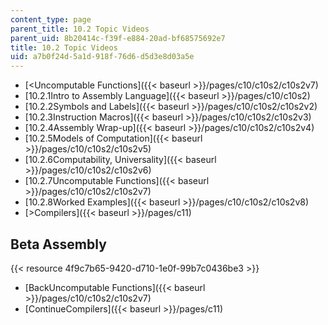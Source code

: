 ```yaml
---
content_type: page
parent_title: 10.2 Topic Videos
parent_uid: 8b20414c-f39f-e884-20ad-bf68575692e7
title: 10.2 Topic Videos
uid: a7b0f24d-5a1d-918f-76d6-d5d3e8d03a5e
---
```


*   [<Uncomputable Functions]({{< baseurl >}}/pages/c10/c10s2/c10s2v7)
*   [10.2.1Intro to Assembly Language]({{< baseurl >}}/pages/c10/c10s2)
*   [10.2.2Symbols and Labels]({{< baseurl >}}/pages/c10/c10s2/c10s2v2)
*   [10.2.3Instruction Macros]({{< baseurl >}}/pages/c10/c10s2/c10s2v3)
*   [10.2.4Assembly Wrap-up]({{< baseurl >}}/pages/c10/c10s2/c10s2v4)
*   [10.2.5Models of Computation]({{< baseurl >}}/pages/c10/c10s2/c10s2v5)
*   [10.2.6Computability, Universality]({{< baseurl >}}/pages/c10/c10s2/c10s2v6)
*   [10.2.7Uncomputable Functions]({{< baseurl >}}/pages/c10/c10s2/c10s2v7)
*   [10.2.8Worked Examples]({{< baseurl >}}/pages/c10/c10s2/c10s2v8)
*   [\>Compilers]({{< baseurl >}}/pages/c11)

Beta Assembly
-------------

{{< resource 4f9c7b65-9420-d710-1e0f-99b7c0436be3 >}}

*   [BackUncomputable Functions]({{< baseurl >}}/pages/c10/c10s2/c10s2v7)
*   [ContinueCompilers]({{< baseurl >}}/pages/c11)